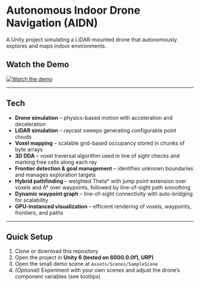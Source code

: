 # Autonomous Indoor Drone Navigation (AIDN)
A Unity project simulating a LiDAR-mounted drone that autonomously explores and maps indoor environments.

## Watch the Demo
[![Watch the demo](https://img.youtube.com/vi/1ApMZhoQgPc/hqdefault.jpg)](https://www.youtube.com/watch?v=1ApMZhoQgPc)

---

## Tech
- **Drone simulation** – physics-based motion with acceleration and deceleration
- **LiDAR simulation** – raycast sweeps generating configurable point clouds
- **Voxel mapping** – scalable grid-based occupancy stored in chunks of byte arrays
- **3D DDA** – voxel traversal algorithm used in line of sight checks and marking free cells along each ray
- **Frontier detection & goal management** – identifies unknown boundaries and manages exploration targets
- **Hybrid pathfinding** – weighted Theta* with jump point extension over voxels and A* over waypoints, followed by line-of-sight path smoothing
- **Dynamic waypoint graph** – line-of-sight connectivity with auto-bridging for scalability
- **GPU-instanced visualization** – efficient rendering of voxels, waypoints, frontiers, and paths

---

## Quick Setup
1. Clone or download this repository
2. Open the project in **Unity 6 (tested on 6000.0.0f1, URP)**
3. Open the small demo scene at `Assets/Scenes/SampleScene`
4. *(Optional)* Experiment with your own scenes and adjust the drone’s component variables (see tooltips)

